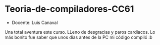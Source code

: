 # Teoria-de-compiladores-CC61

- Docente: Luis Canaval

Una total aventura este curso. LLeno de desgracias y paros cardiacos. Lo más bonito fue saber que unos días antes de la PC mi código compiló :b
